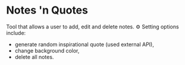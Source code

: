 # Notes 'n Quotes

Tool that allows a user to add, edit and delete notes.
⚙ Setting options include:
- generate random inspirational quote (used external API),
- change background color,
- delete all notes.

